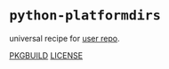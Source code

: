 # `python-platformdirs`

universal recipe for [user repo](../themartiancompany/ur).

[PKGBUILD](PKGBUILD)
[LICENSE](COPYING)
